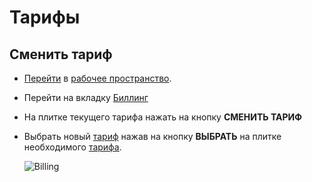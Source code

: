 # Тарифы

## Сменить тариф

- [Перейти][1] в [рабочее пространство][2].

- Перейти на вкладку <span class="iconify-inline" data-icon="mdi:credit-card-clock"></span>[Биллинг][3]

- На плитке текущего тарифа нажать на кнопку **СМЕНИТЬ ТАРИФ**

- Выбрать новый [тариф][4] нажав на кнопку **ВЫБРАТЬ** на плитке необходимого [тарифа][4].

  ![Billing](/images/common/project_billing_payplans_change.png)

[1]: ./workspace.md#переход-в-рабочее-пространство
[2]: /docs/desc/workspace.md
[3]: /docs/desc/workspace.md#биллинг
[4]: /docs/desc/payplan.md
